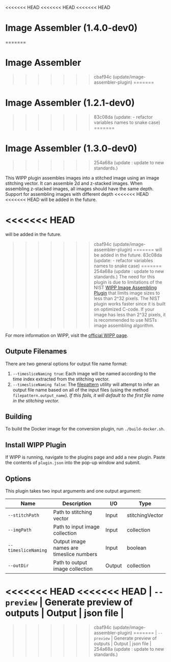 <<<<<<< HEAD
<<<<<<< HEAD
<<<<<<< HEAD
# Image Assembler (1.4.0-dev0)
=======
# Image Assembler
>>>>>>> cbaf94c (update/image-assembler-plugin)
=======
# Image Assembler (1.2.1-dev0)
>>>>>>> 83c08da (update: - refactor variables names to snake case)
=======
# Image Assembler (1.3.0-dev0)
>>>>>>> 254a68a (update : update to new standards.)

This WIPP plugin assembles images into a stitched image using an image stitching
vector. It can assemble 2d and z-stacked images. When assembling z-stacked images,
all images should have the same depth. Support for assembling images with different depth
<<<<<<< HEAD
<<<<<<< HEAD
will be added in the future.

<<<<<<< HEAD
=======
will be added in the future.  
>>>>>>> cbaf94c (update/image-assembler-plugin)
=======
will be added in the future.
>>>>>>> 83c08da (update: - refactor variables names to snake case)
=======
>>>>>>> 254a68a (update : update to new standards.)
The need for this plugin is due to limitations of the NIST
[WIPP Image Assembling Plugin](https://github.com/usnistgov/WIPP-image-assembling-plugin)
that limits image sizes to less than 2^32 pixels. The NIST plugin works faster
since it is built on optimized C-code. If your image has less than 2^32 pixels,
it is recommended to use NISTs image assembling algorithm.

For more information on WIPP, visit the
[official WIPP page](https://isg.nist.gov/deepzoomweb/software/wipp).

## Outpute Filenames

There are two general options for output file name format:

1. `--timesliceNaming true`: Each image will be named according to the time
index extracted from the stitching vector.
2. `--timesliceNaming false`: The
[filepattern](https://github.com/LabShare/polus-plugins/tree/master/utils/polus-filepattern-util)
utility will attempt to infer an output file name based on all of the input
files (using the method `filepattern.output_name`). *If this fails, it will
default to the first file name in the stitching vector.*

## Building

To build the Docker image for the conversion plugin, run `./build-docker.sh`.

## Install WIPP Plugin

If WIPP is running, navigate to the plugins page and add a new plugin. Paste the
contents of `plugin.json` into the pop-up window and submit.

## Options

This plugin takes two input arguments and one output argument:

| Name                | Description                              | I/O    | Type            |
|---------------------|------------------------------------------|--------|-----------------|
| `--stitchPath`      | Path to stitching vector                 | Input  | stitchingVector |
| `--imgPath`         | Path to input image collection           | Input  | collection      |
| `--timesliceNaming` | Output image names are timeslice numbers | Input  | boolean         |
| `--outDir`          | Path to output image collection          | Output | collection      |
<<<<<<< HEAD
<<<<<<< HEAD
| `--preview`          | Generate preview of outputs             | Output | json file       |
=======
>>>>>>> cbaf94c (update/image-assembler-plugin)
=======
| `--preview`          | Generate preview of outputs             | Output | json file       |
>>>>>>> 254a68a (update : update to new standards.)
